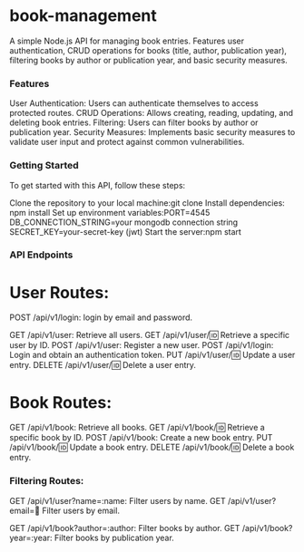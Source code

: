 # book-management

A simple Node.js API for managing book entries. Features user authentication, CRUD operations for books (title, author, publication year), filtering books by author or publication year, and basic security measures.

### Features

User Authentication: Users can authenticate themselves to access protected routes.
CRUD Operations: Allows creating, reading, updating, and deleting book entries.
Filtering: Users can filter books by author or publication year.
Security Measures: Implements basic security measures to validate user input and protect against common vulnerabilities.

### Getting Started

To get started with this API, follow these steps:

Clone the repository to your local machine:git clone <repository-url>
Install dependencies: npm install
Set up environment variables:PORT=4545
DB_CONNECTION_STRING=your mongodb connection string
SECRET_KEY=your-secret-key (jwt)
Start the server:npm start

### API Endpoints

# User Routes:

POST /api/v1/login: login by email and password.

GET /api/v1/user: Retrieve all users.
GET /api/v1/user/:id: Retrieve a specific user by ID.
POST /api/v1/user: Register a new user.
POST /api/v1/login: Login and obtain an authentication token.
PUT /api/v1/user/:id: Update a user entry.
DELETE /api/v1/user/:id: Delete a user entry.

# Book Routes:

GET /api/v1/book: Retrieve all books.
GET /api/v1/book/:id: Retrieve a specific book by ID.
POST /api/v1/book: Create a new book entry.
PUT /api/v1/book/:id: Update a book entry.
DELETE /api/v1/book/:id: Delete a book entry.

### Filtering Routes:

GET /api/v1/user?name=:name: Filter users by name.
GET /api/v1/user?email=:email: Filter users by email.

GET /api/v1/book?author=:author: Filter books by author.
GET /api/v1/book?year=:year: Filter books by publication year.
